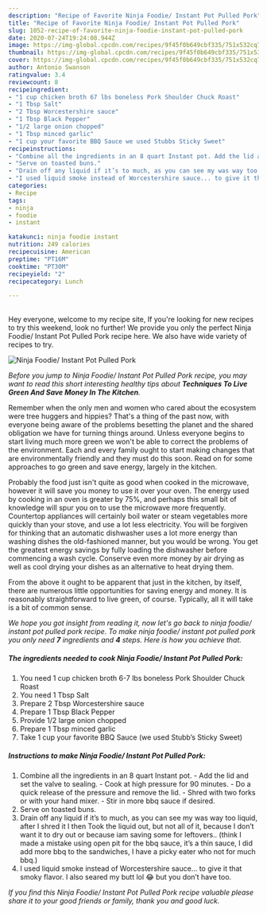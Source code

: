 ```yaml
---
description: "Recipe of Favorite Ninja Foodie/ Instant Pot Pulled Pork"
title: "Recipe of Favorite Ninja Foodie/ Instant Pot Pulled Pork"
slug: 1052-recipe-of-favorite-ninja-foodie-instant-pot-pulled-pork
date: 2020-07-24T19:24:08.944Z
image: https://img-global.cpcdn.com/recipes/9f45f0b649cbf335/751x532cq70/ninja-foodie-instant-pot-pulled-pork-recipe-main-photo.jpg
thumbnail: https://img-global.cpcdn.com/recipes/9f45f0b649cbf335/751x532cq70/ninja-foodie-instant-pot-pulled-pork-recipe-main-photo.jpg
cover: https://img-global.cpcdn.com/recipes/9f45f0b649cbf335/751x532cq70/ninja-foodie-instant-pot-pulled-pork-recipe-main-photo.jpg
author: Antonio Swanson
ratingvalue: 3.4
reviewcount: 8
recipeingredient:
- "1 cup chicken broth 67 lbs boneless Pork Shoulder Chuck Roast"
- "1 Tbsp Salt"
- "2 Tbsp Worcestershire sauce"
- "1 Tbsp Black Pepper"
- "1/2 large onion chopped"
- "1 Tbsp minced garlic"
- "1 cup your favorite BBQ Sauce we used Stubbs Sticky Sweet"
recipeinstructions:
- "Combine all the ingredients in an 8 quart Instant pot. Add the lid and set the valve to sealing. Cook at high pressure for 90 minutes. Do a quick release of the pressure and remove the lid. Shred with two forks or with your hand mixer. Stir in more bbq sauce if desired."
- "Serve on toasted buns."
- "Drain off any liquid if it’s to much, as you can see my was way too liquid, after I shred it I then Took the liquid out, but not all of it, because I don’t want it to dry out or because iam saving some for leftovers.. (think I made a mistake using open pit for the bbq sauce, it’s a thin sauce, I did add more bbq to the sandwiches, I have a picky eater who not for much bbq.)"
- "I used liquid smoke instead of Worcestershire sauce... to give it that smoky flavor. I also seared my butt lol 😂 but you don’t have too."
categories:
- Recipe
tags:
- ninja
- foodie
- instant

katakunci: ninja foodie instant 
nutrition: 249 calories
recipecuisine: American
preptime: "PT16M"
cooktime: "PT30M"
recipeyield: "2"
recipecategory: Lunch

---
```

<br>
Hey everyone, welcome to my recipe site, If you're looking for new recipes to try this weekend, look no further! We provide you only the perfect Ninja Foodie/ Instant Pot Pulled Pork recipe here. We also have wide variety of recipes to try.
<br>


![Ninja Foodie/ Instant Pot Pulled Pork](https://img-global.cpcdn.com/recipes/9f45f0b649cbf335/751x532cq70/ninja-foodie-instant-pot-pulled-pork-recipe-main-photo.jpg)

<i>Before you jump to Ninja Foodie/ Instant Pot Pulled Pork recipe, you may want to read this short interesting healthy tips about 
<strong>Techniques To Live Green And Save Money In The Kitchen</strong>.</i>
</br>

Remember when the only men and women who cared about the ecosystem were tree huggers and hippies? That's a thing of the past now, with everyone being aware of the problems besetting the planet and the shared obligation we have for turning things around. Unless everyone begins to start living much more green we won't be able to correct the problems of the environment. Each and every family ought to start making changes that are environmentally friendly and they must do this soon. Read on for some approaches to go green and save energy, largely in the kitchen.

Probably the food just isn't quite as good when cooked in the microwave, however it will save you money to use it over your oven. The energy used by cooking in an oven is greater by 75%, and perhaps this small bit of knowledge will spur you on to use the microwave more frequently. Countertop appliances will certainly boil water or steam vegetables more quickly than your stove, and use a lot less electricity. You will be forgiven for thinking that an automatic dishwasher uses a lot more energy than washing dishes the old-fashioned manner, but you would be wrong. You get the greatest energy savings by fully loading the dishwasher before commencing a wash cycle. Conserve even more money by air drying as well as cool drying your dishes as an alternative to heat drying them.

From the above it ought to be apparent that just in the kitchen, by itself, there are numerous little opportunities for saving energy and money. It is reasonably straightforward to live green, of course. Typically, all it will take is a bit of common sense.


<i>We hope you got insight from reading it, now let's go back to ninja foodie/ instant pot pulled pork recipe. To make ninja foodie/ instant pot pulled pork you only need <strong>7</strong> ingredients and <strong>4</strong> steps. Here is how you achieve that.
</i>

##### The ingredients needed to cook Ninja Foodie/ Instant Pot Pulled Pork:

1. You need 1 cup chicken broth 6-7 lbs boneless Pork Shoulder Chuck Roast
1. You need 1 Tbsp Salt
1. Prepare 2 Tbsp Worcestershire sauce
1. Prepare 1 Tbsp Black Pepper
1. Provide 1/2 large onion chopped
1. Prepare 1 Tbsp minced garlic
1. Take 1 cup your favorite BBQ Sauce (we used Stubb’s Sticky Sweet)


##### Instructions to make Ninja Foodie/ Instant Pot Pulled Pork:

1. Combine all the ingredients in an 8 quart Instant pot. - Add the lid and set the valve to sealing. - Cook at high pressure for 90 minutes. - Do a quick release of the pressure and remove the lid. - Shred with two forks or with your hand mixer. - Stir in more bbq sauce if desired.
1. Serve on toasted buns.
1. Drain off any liquid if it’s to much, as you can see my was way too liquid, after I shred it I then Took the liquid out, but not all of it, because I don’t want it to dry out or because iam saving some for leftovers.. (think I made a mistake using open pit for the bbq sauce, it’s a thin sauce, I did add more bbq to the sandwiches, I have a picky eater who not for much bbq.)
1. I used liquid smoke instead of Worcestershire sauce... to give it that smoky flavor. I also seared my butt lol 😂 but you don’t have too.


<i>If you find this Ninja Foodie/ Instant Pot Pulled Pork recipe valuable please share it to your good friends or family, thank you and good luck.</i>
